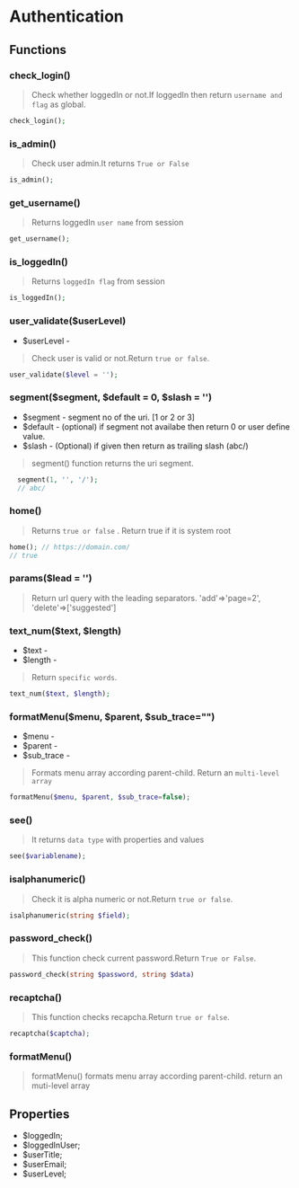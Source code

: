 # Authentication
## Functions
### check_login()
> Check whether loggedIn or not.If loggedIn then return `username and flag` as global.

```php
check_login(); 
```


### is_admin()
> Check user admin.It returns `True or False`

```php
is_admin(); 
```


### get_username()
> Returns loggedIn `user name` from session

```php
get_username();
```


### is_loggedIn()
> Returns `loggedIn flag` from session

```php
is_loggedIn();
``` 

### user_validate($userLevel)
* $userLevel - 

> Check user is valid or not.Return `true or false`.

```php
user_validate($level = '');
```

### segment($segment, $default = 0, $slash = '')
* $segment - segment no of the uri. [1 or 2 or 3]
* $default - (optional) if segment not availabe then return 0 or user define value.
* $slash - (Optional) if given then return as trailing slash (abc/)

> segment() function returns the uri segment.

```php
  segment(1, '', '/');
  // abc/
``` 


### home()
> Returns `true or false` . Return true if it is system root

```php
home(); // https://domain.com/
// true
```


### params($lead = '')
> Return url query with the leading separators. 'add'=>'page=2', 'delete'=>['suggested']


### text_num($text, $length)
* $text - 
* $length - 

> Return `specific words`.

```php
text_num($text, $length);
```


### formatMenu($menu, $parent, $sub_trace="")
* $menu - 
* $parent - 
* $sub_trace - 

> Formats menu array according parent-child. Return an `multi-level array`

```php
formatMenu($menu, $parent, $sub_trace=false);
```



### see()
> It returns `data type` with properties and values

```php
see($variablename);
```



### isalphanumeric()
> Check it is alpha numeric or not.Return `true or false`.

```php
isalphanumeric(string $field);
```


### password_check()
> This function check current password.Return `True or False`.

```php
password_check(string $password, string $data)
```


### recaptcha()
> This function checks recapcha.Return `true or false`.

```php
recaptcha($captcha);
```

### formatMenu()
> formatMenu() formats menu array according parent-child. return an muti-level array






## Properties
 - $loggedIn;
 - $loggedInUser;
 - $userTitle;
 - $userEmail;
 - $userLevel;

